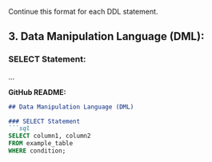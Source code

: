 
Continue this format for each DDL statement.

## 3. Data Manipulation Language (DML):

### SELECT Statement:
...

**GitHub README:**
```markdown
## Data Manipulation Language (DML)

### SELECT Statement
```sql
SELECT column1, column2
FROM example_table
WHERE condition;
